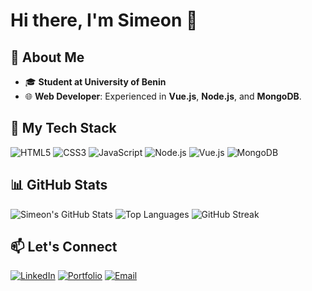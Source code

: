 # Hi there, I'm Simeon 👋

## 🌟 About Me
- 🎓 **Student at University of Benin**    
- 🌐 **Web Developer**: Experienced in **Vue.js**, **Node.js**, and **MongoDB**.  

## 🚀 My Tech Stack
![HTML5](https://img.shields.io/badge/-HTML5-E34F26?style=flat&logo=html5&logoColor=white)
![CSS3](https://img.shields.io/badge/-CSS3-1572B6?style=flat&logo=css3&logoColor=white)
![JavaScript](https://img.shields.io/badge/-JavaScript-F7DF1E?style=flat&logo=javascript&logoColor=black)
![Node.js](https://img.shields.io/badge/-Node.js-339933?style=flat&logo=node.js&logoColor=white)
![Vue.js](https://img.shields.io/badge/-Vue.js-4FC08D?style=flat&logo=vue.js&logoColor=white)
![MongoDB](https://img.shields.io/badge/-MongoDB-47A248?style=flat&logo=mongodb&logoColor=white)

## 📊 GitHub Stats
![Simeon's GitHub Stats](https://github-readme-stats.vercel.app/api?username=Nwachukwuchinedu&show_icons=true&theme=radical)
![Top Languages](https://github-readme-stats.vercel.app/api/top-langs/?username=Nwachukwuchinedu&layout=compact&theme=radical)
![GitHub Streak](https://streak-stats.demolab.com/?user=Nwachukwuchinedu&theme=radical)

## 📫 Let's Connect
[![LinkedIn](https://img.shields.io/badge/-LinkedIn-blue?style=flat&logo=linkedin&logoColor=white)](https://www.linkedin.com/in/your-linkedin-profile)
[![Portfolio](https://img.shields.io/badge/-Portfolio-black?style=flat&logo=github&logoColor=white)](https://your-portfolio-link)
[![Email](https://img.shields.io/badge/-Email-D14836?style=flat&logo=gmail&logoColor=white)](mailto:your-email@example.com)
